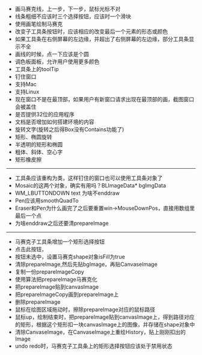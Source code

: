 ﻿- 画马赛克线，上一步，下一步，鼠标光标不对
- 线条粗细不应该时三个选择按钮，应该时一个滑块
- 使用画笔绘制马赛克
- 改变子工具条按钮时，应该相应的改变最后一个元素的形态或颜色
- 如果工具条在右侧屏幕的左边缘，并超出了右侧屏幕的左边缘，部分工具条显示不全
- 画线的时候，点一下应该是个圆
- 调色板面板，允许用户使用更多颜色
- 工具条上的toolTip
- 钉住窗口
- 支持Mac
- 支持Linux
- 现在窗口不是在最顶部，如果用户有新窗口请求出现在最顶部的画，截图窗口会被盖住
- 是否提供32位的应用程序
- 文档是否增加如何搭建环境的内容
- 旋转文字(旋转之后得Box没有Contains功能了)
- 矩形、椭圆旋转
- 半透明的矩形和椭圆
- 粗体、斜体、空心字
- 矩形橡皮擦

- ----------------------------------
- 工具条应该重构为类，这样钉住的窗口也可以使用工具条对象了
- Mosaic的这两个对象，确实有用吗？BLImageData* bgImgData
- WM_LBUTTONDOWN text 为啥不enddraw
- Pen应该用smoothQuadTo
- Eraser和Pen为什么画完了之后要重置win->MouseDownPos，直接用数组里最后一个点
- 为啥enddraw之后还要清prepareImage
- ----------------------------------
- 马赛克子工具条增加一个矩形选择按钮
- 点击此按钮，
- 按钮未选中，设置马赛克shape对象isFill为true
- 清除prepareImage,然后先贴bgImage，再贴CanvaseImage
- 复制一份prepareImageCopy
- 使用算法把prepareImage马赛克化
- 把prepareImage贴到canvasImage
- 把prepareImageCopy画到prepareImage上
- 删除prepareImage
- 鼠标在绘图区域拖动时，擦除prepareImage对应的鼠标路径
- 鼠标up，绘制结束时，把prepareImage贴到canvasImage上，得到路径对应的矩形，根据这个矩形扣一块canvasImage上的图像，并存储在shape对象中
- 清除CanvaseImage，在CanvaseImage上重绘History，贴上刚刚扣出的Image
- undo redo时，马赛克子工具条上的矩形选择按钮应该处于禁用状态

